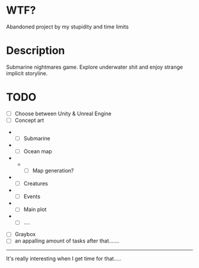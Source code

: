 # WTF?
Abandoned project by my stupidity and time limits 

# Description
Submarine nightmares game.
Explore underwater shit and enjoy strange implicit storyline.

# TODO
- [ ] Choose between Unity & Unreal Engine
- [ ] Concept art
- - [ ] Submarine
- - [ ] Ocean map 
- - - [ ] Map generation?
- - [ ] Creatures
- - [ ] Events
- - [ ] Main plot
- - [ ] ....
- [ ] Graybox
- [ ] an appalling amount of tasks after that.......

---

It's really interesting when I get time for that.....

